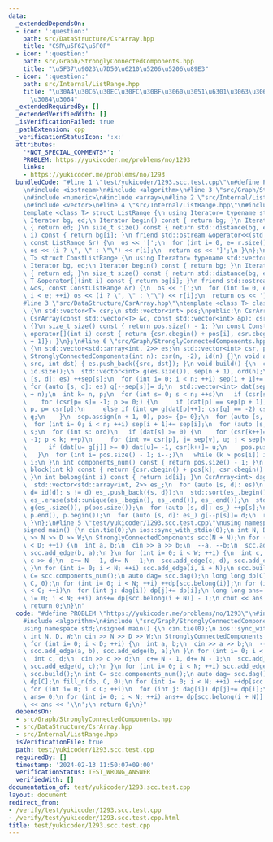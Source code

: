 ```yaml
---
data:
  _extendedDependsOn:
  - icon: ':question:'
    path: src/DataStructure/CsrArray.hpp
    title: "CSR\u5F62\u5F0F"
  - icon: ':question:'
    path: src/Graph/StronglyConnectedComponents.hpp
    title: "\u5F37\u9023\u7D50\u6210\u5206\u5206\u89E3"
  - icon: ':question:'
    path: src/Internal/ListRange.hpp
    title: "\u30A4\u30C6\u30EC\u30FC\u30BF\u3060\u3051\u6301\u3063\u3066\u304A\u304F\
      \u3084\u3064"
  _extendedRequiredBy: []
  _extendedVerifiedWith: []
  _isVerificationFailed: true
  _pathExtension: cpp
  _verificationStatusIcon: ':x:'
  attributes:
    '*NOT_SPECIAL_COMMENTS*': ''
    PROBLEM: https://yukicoder.me/problems/no/1293
    links:
    - https://yukicoder.me/problems/no/1293
  bundledCode: "#line 1 \"test/yukicoder/1293.scc.test.cpp\"\n#define PROBLEM \"https://yukicoder.me/problems/no/1293\"\
    \n#include <iostream>\n#include <algorithm>\n#line 3 \"src/Graph/StronglyConnectedComponents.hpp\"\
    \n#include <numeric>\n#include <array>\n#line 2 \"src/Internal/ListRange.hpp\"\
    \n#include <vector>\n#line 4 \"src/Internal/ListRange.hpp\"\n#include <iterator>\n\
    template <class T> struct ListRange {\n using Iterator= typename std::vector<T>::iterator;\n\
    \ Iterator bg, ed;\n Iterator begin() const { return bg; }\n Iterator end() const\
    \ { return ed; }\n size_t size() const { return std::distance(bg, ed); }\n T &operator[](int\
    \ i) const { return bg[i]; }\n friend std::ostream &operator<<(std::ostream &os,\
    \ const ListRange &r) {\n  os << '[';\n  for (int i= 0, e= r.size(); i < e; ++i)\
    \ os << (i ? \", \" : \"\") << r[i];\n  return os << ']';\n }\n};\ntemplate <class\
    \ T> struct ConstListRange {\n using Iterator= typename std::vector<T>::const_iterator;\n\
    \ Iterator bg, ed;\n Iterator begin() const { return bg; }\n Iterator end() const\
    \ { return ed; }\n size_t size() const { return std::distance(bg, ed); }\n const\
    \ T &operator[](int i) const { return bg[i]; }\n friend std::ostream &operator<<(std::ostream\
    \ &os, const ConstListRange &r) {\n  os << '[';\n  for (int i= 0, e= r.size();\
    \ i < e; ++i) os << (i ? \", \" : \"\") << r[i];\n  return os << ']';\n }\n};\n\
    #line 3 \"src/DataStructure/CsrArray.hpp\"\ntemplate <class T> class CsrArray\
    \ {\n std::vector<T> csr;\n std::vector<int> pos;\npublic:\n CsrArray()= default;\n\
    \ CsrArray(const std::vector<T> &c, const std::vector<int> &p): csr(c), pos(p)\
    \ {}\n size_t size() const { return pos.size() - 1; }\n const ConstListRange<T>\
    \ operator[](int i) const { return {csr.cbegin() + pos[i], csr.cbegin() + pos[i\
    \ + 1]}; }\n};\n#line 6 \"src/Graph/StronglyConnectedComponents.hpp\"\nclass StronglyConnectedComponents\
    \ {\n std::vector<std::array<int, 2>> es;\n std::vector<int> csr, pos, id;\npublic:\n\
    \ StronglyConnectedComponents(int n): csr(n, -2), id(n) {}\n void add_edge(int\
    \ src, int dst) { es.push_back({src, dst}); }\n void build() {\n  const int n=\
    \ id.size();\n  std::vector<int> g(es.size()), sep(n + 1), ord(n);\n  for (auto\
    \ [s, d]: es) ++sep[s];\n  for (int i= 0; i < n; ++i) sep[i + 1]+= sep[i];\n \
    \ for (auto [s, d]: es) g[--sep[s]]= d;\n  std::vector<int> dat(sep.begin(), sep.begin()\
    \ + n);\n  int k= n, p;\n  for (int s= 0; s < n; ++s)\n   if (csr[s] == -2)\n\
    \    for (csr[p= s]= -1; p >= 0;) {\n     if (dat[p] == sep[p + 1]) ord[--k]=\
    \ p, p= csr[p];\n     else if (int q= g[dat[p]++]; csr[q] == -2) csr[q]= p, p=\
    \ q;\n    }\n  sep.assign(n + 1, 0), pos= {p= 0};\n  for (auto [s, d]: es) ++sep[d];\n\
    \  for (int i= 0; i < n; ++i) sep[i + 1]+= sep[i];\n  for (auto [s, d]: es) g[--sep[d]]=\
    \ s;\n  for (int s: ord)\n   if (dat[s] >= 0) {\n    for (csr[k++]= s, dat[s]=\
    \ -1; p < k; ++p)\n     for (int v= csr[p], j= sep[v], u; j < sep[v + 1]; ++j)\n\
    \      if (dat[u= g[j]] >= 0) dat[u]= -1, csr[k++]= u;\n    pos.push_back(k);\n\
    \   }\n  for (int i= pos.size() - 1; i--;)\n   while (k > pos[i]) id[csr[--k]]=\
    \ i;\n }\n int components_num() const { return pos.size() - 1; }\n ConstListRange<int>\
    \ block(int k) const { return {csr.cbegin() + pos[k], csr.cbegin() + pos[k + 1]};\
    \ }\n int belong(int i) const { return id[i]; }\n CsrArray<int> dag() const {\n\
    \  std::vector<std::array<int, 2>> es_;\n  for (auto [s, d]: es)\n   if (s= id[s],\
    \ d= id[d]; s != d) es_.push_back({s, d});\n  std::sort(es_.begin(), es_.end()),\
    \ es_.erase(std::unique(es_.begin(), es_.end()), es_.end());\n  std::vector<int>\
    \ g(es_.size()), p(pos.size());\n  for (auto [s, d]: es_) ++p[s];\n  std::partial_sum(p.begin(),\
    \ p.end(), p.begin());\n  for (auto [s, d]: es_) g[--p[s]]= d;\n  return {g, p};\n\
    \ }\n};\n#line 5 \"test/yukicoder/1293.scc.test.cpp\"\nusing namespace std;\n\
    signed main() {\n cin.tie(0);\n ios::sync_with_stdio(0);\n int N, D, W;\n cin\
    \ >> N >> D >> W;\n StronglyConnectedComponents scc(N + N);\n for (int i= 0; i\
    \ < D; ++i) {\n  int a, b;\n  cin >> a >> b;\n  --a, --b;\n  scc.add_edge(a, b),\
    \ scc.add_edge(b, a);\n }\n for (int i= 0; i < W; ++i) {\n  int c, d;\n  cin >>\
    \ c >> d;\n  c+= N - 1, d+= N - 1;\n  scc.add_edge(c, d), scc.add_edge(d, c);\n\
    \ }\n for (int i= 0; i < N; ++i) scc.add_edge(i, i + N);\n scc.build();\n int\
    \ C= scc.components_num();\n auto dag= scc.dag();\n long long dp[C];\n fill_n(dp,\
    \ C, 0);\n for (int i= 0; i < N; ++i) ++dp[scc.belong(i)];\n for (int i= 0; i\
    \ < C; ++i)\n  for (int j: dag[i]) dp[j]+= dp[i];\n long long ans= 0;\n for (int\
    \ i= 0; i < N; ++i) ans+= dp[scc.belong(i + N)] - 1;\n cout << ans << '\\n';\n\
    \ return 0;\n}\n"
  code: "#define PROBLEM \"https://yukicoder.me/problems/no/1293\"\n#include <iostream>\n\
    #include <algorithm>\n#include \"src/Graph/StronglyConnectedComponents.hpp\"\n\
    using namespace std;\nsigned main() {\n cin.tie(0);\n ios::sync_with_stdio(0);\n\
    \ int N, D, W;\n cin >> N >> D >> W;\n StronglyConnectedComponents scc(N + N);\n\
    \ for (int i= 0; i < D; ++i) {\n  int a, b;\n  cin >> a >> b;\n  --a, --b;\n \
    \ scc.add_edge(a, b), scc.add_edge(b, a);\n }\n for (int i= 0; i < W; ++i) {\n\
    \  int c, d;\n  cin >> c >> d;\n  c+= N - 1, d+= N - 1;\n  scc.add_edge(c, d),\
    \ scc.add_edge(d, c);\n }\n for (int i= 0; i < N; ++i) scc.add_edge(i, i + N);\n\
    \ scc.build();\n int C= scc.components_num();\n auto dag= scc.dag();\n long long\
    \ dp[C];\n fill_n(dp, C, 0);\n for (int i= 0; i < N; ++i) ++dp[scc.belong(i)];\n\
    \ for (int i= 0; i < C; ++i)\n  for (int j: dag[i]) dp[j]+= dp[i];\n long long\
    \ ans= 0;\n for (int i= 0; i < N; ++i) ans+= dp[scc.belong(i + N)] - 1;\n cout\
    \ << ans << '\\n';\n return 0;\n}"
  dependsOn:
  - src/Graph/StronglyConnectedComponents.hpp
  - src/DataStructure/CsrArray.hpp
  - src/Internal/ListRange.hpp
  isVerificationFile: true
  path: test/yukicoder/1293.scc.test.cpp
  requiredBy: []
  timestamp: '2024-02-13 11:50:07+09:00'
  verificationStatus: TEST_WRONG_ANSWER
  verifiedWith: []
documentation_of: test/yukicoder/1293.scc.test.cpp
layout: document
redirect_from:
- /verify/test/yukicoder/1293.scc.test.cpp
- /verify/test/yukicoder/1293.scc.test.cpp.html
title: test/yukicoder/1293.scc.test.cpp
---
```

